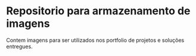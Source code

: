 # Repositorio para armazenamento de imagens

Contem imagens para ser utilizados nos portfolio de projetos e soluções entregues.
